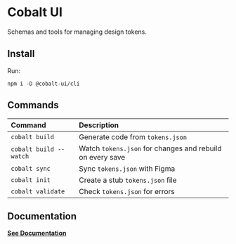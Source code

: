 # Cobalt UI

Schemas and tools for managing design tokens.

## Install

Run:

```
npm i -D @cobalt-ui/cli
```

## Commands

| Command                | Description                                               |
| :--------------------- | :-------------------------------------------------------- |
| `cobalt build`         | Generate code from `tokens.json`                          |
| `cobalt build --watch` | Watch `tokens.json` for changes and rebuild on every save |
| `cobalt sync`          | Sync `tokens.json` with Figma                             |
| `cobalt init`          | Create a stub `tokens.json` file                          |
| `cobalt validate`      | Check `tokens.json` for errors                            |

## Documentation

**[See Documentation](https://cobalt-ui.pages.dev)**
